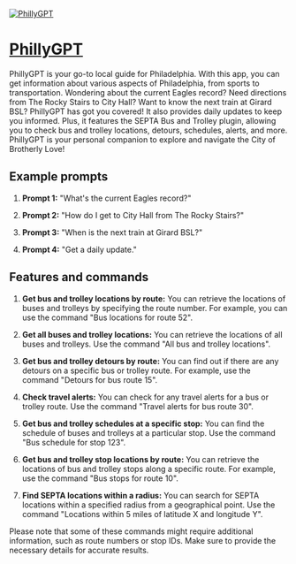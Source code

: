 [![PhillyGPT](https://files.oaiusercontent.com/file-VQNWitzdvrkAZuEldpXjlF57?se=2123-10-16T20%3A49%3A28Z&sp=r&sv=2021-08-06&sr=b&rscc=max-age%3D31536000%2C%20immutable&rscd=attachment%3B%20filename%3D3e9f1cb8-29d6-494c-a0e7-babadcc5cca6.webp&sig=s9f8/srKXqMIhCgtF2NASV2rpimzTGpdFG1YCTCLL8E%3D)](https://chat.openai.com/g/g-GlYMtkbse-phillygpt)

# [PhillyGPT](https://chat.openai.com/g/g-GlYMtkbse-phillygpt)

PhillyGPT is your go-to local guide for Philadelphia. With this app, you can get information about various aspects of Philadelphia, from sports to transportation. Wondering about the current Eagles record? Need directions from The Rocky Stairs to City Hall? Want to know the next train at Girard BSL? PhillyGPT has got you covered! It also provides daily updates to keep you informed. Plus, it features the SEPTA Bus and Trolley plugin, allowing you to check bus and trolley locations, detours, schedules, alerts, and more. PhillyGPT is your personal companion to explore and navigate the City of Brotherly Love!

## Example prompts

1. **Prompt 1:** "What's the current Eagles record?"

2. **Prompt 2:** "How do I get to City Hall from The Rocky Stairs?"

3. **Prompt 3:** "When is the next train at Girard BSL?"

4. **Prompt 4:** "Get a daily update."

## Features and commands

1. **Get bus and trolley locations by route:** You can retrieve the locations of buses and trolleys by specifying the route number. For example, you can use the command "Bus locations for route 52".

2. **Get all buses and trolley locations:** You can retrieve the locations of all buses and trolleys. Use the command "All bus and trolley locations".

3. **Get bus and trolley detours by route:** You can find out if there are any detours on a specific bus or trolley route. For example, use the command "Detours for bus route 15".

4. **Check travel alerts:** You can check for any travel alerts for a bus or trolley route. Use the command "Travel alerts for bus route 30".

5. **Get bus and trolley schedules at a specific stop:** You can find the schedule of buses and trolleys at a particular stop. Use the command "Bus schedule for stop 123".

6. **Get bus and trolley stop locations by route:** You can retrieve the locations of bus and trolley stops along a specific route. For example, use the command "Bus stops for route 10".

7. **Find SEPTA locations within a radius:** You can search for SEPTA locations within a specified radius from a geographical point. Use the command "Locations within 5 miles of latitude X and longitude Y".

Please note that some of these commands might require additional information, such as route numbers or stop IDs. Make sure to provide the necessary details for accurate results.